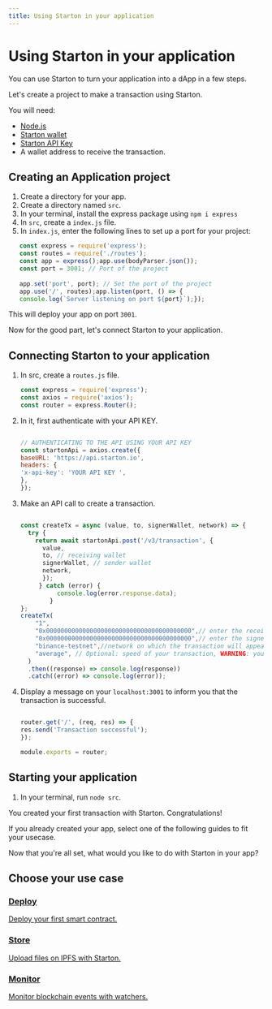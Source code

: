 ```yaml
---
title: Using Starton in your application
---
```


# Using Starton in your application 

You can use Starton to turn your application into a dApp in a few steps. 

Let's create a project to make a transaction using Starton. 

You will need: 

- [Node.js](https://nodejs.org/en/)
- [Starton wallet](https://starton.io/)
- [Starton API Key](https://starton.io/)
- A wallet address to receive the transaction. 

## Creating an Application project 

1. Create a directory for your app.
1. Create a directory named `src`.
2. In your terminal, install the express package using 
   `npm i express`
1. In `src`, create a `index.js` file.
1. In `index.js`, enter the following lines to set up a port for your project: 

```jsx showLineNumbers
   const express = require('express');
   const routes = require('./routes');
   const app = express();app.use(bodyParser.json());
   const port = 3001; // Port of the project
   
   app.set('port', port); // Set the port of the project
   app.use('/', routes);app.listen(port, () => {    
   console.log(`Server listening on port ${port}`);});

```
This will deploy your app on port `3001`. 

Now for the good part, let's connect Starton to your application. 

## Connecting Starton to your application 

1. In src, create a `routes.js` file.

    ```jsx showLineNumbers
    const express = require('express');
    const axios = require('axios');
    const router = express.Router();
    
    ```

1. In it, first authenticate with your API KEY.

    ```jsx showLineNumbers
    
    // AUTHENTICATING TO THE API USING YOUR API KEY
    const startonApi = axios.create({
    baseURL: 'https://api.starton.io',
    headers: {
    'x-api-key': 'YOUR API KEY ',
    },
    });
    ```

1. Make an API call to create a transaction.

    ```jsx showLineNumbers
    
    const createTx = async (value, to, signerWallet, network) => {
      try {
        return await startonApi.post('/v3/transaction', {
          value,
          to, // receiving wallet
          signerWallet, // sender wallet
          network,
          });
         } catch (error) {
              console.log(error.response.data);
            }
    };
    createTx(   
        "1",
        "0x0000000000000000000000000000000000000000",// enter the receiver wallet address 
        "0x0000000000000000000000000000000000000000",// enter the signer wallet address 
        "binance-testnet",//network on which the transaction will appear
        "average", // Optional: speed of your transaction, WARNING: your transaction speed has an impact on gas fees.
      )
      .then((response) => console.log(response))
      .catch((error) => console.log(error));
    ```

1. Display a message on your `localhost:3001` to inform you that the transaction is successful.

    ```jsx showLineNumbers
    
    router.get('/', (req, res) => {
    res.send('Transaction successful');
    });

    module.exports = router;
    ```
   
## Starting your application

1. In your terminal, run `node src`.

You created your first transaction with Starton. Congratulations!

If you already created your app, select one of the following guides to fit your usecase.

Now that you're all set, what would you like to do with Starton in your app?

## Choose your use case

<div class="row-is-multiline">

<div class="col col--2" class="cards">
<a class="button-card button-card--vertical" href="/docs/Tutorials/deploy-first-smart-contract"><h3>Deploy</h3>
<div class="button-card__inner">
<p color="white">Deploy your first smart contract. </p>
</div>
</a>
</div>

<div class="col col--2" class="cards">
<a class="button-card button-card--vertical" href="/docs/Tutorials/storing-files-on-IPFS"><h3>Store</h3>
<div class="button-card__inner">
<p>Upload files on IPFS with Starton.</p>
</div>
</a>
</div>

<div class="col col--2" class="cards">
<a class="button-card button-card--vertical" href="/docs/Tutorials/monitoring-blockchain-activity"><h3>Monitor</h3>
<div class="button-card__inner">
<p>Monitor blockchain events with watchers.</p>
</div>
</a>
</div>
</div>



